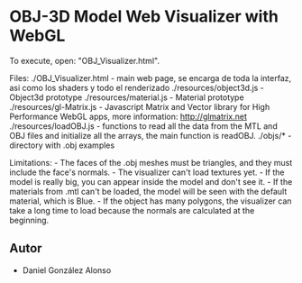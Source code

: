 OBJ-3D Model Web Visualizer with WebGL
====
To execute, open: "OBJ_Visualizer.html".

Files:
	./OBJ_Visualizer.html 		- main web page, se encarga de toda la interfaz, asi como los shaders y todo el renderizado
	./resources/object3d.js		- Object3d prototype
	./resources/material.js		- Material prototype
	./resources/gl-Matrix.js 	- Javascript Matrix and Vector library for High Performance WebGL apps, more information: http://glmatrix.net
	./resources/loadOBJ.js 		- functions to read all the data from the MTL and OBJ files and initialize all the arrays, the main function is readOBJ.
	./objs/*					- directory with .obj examples

 Limitations:
	- The faces of the .obj meshes must be triangles, and they must include the face's normals.
	- The visualizer can't load textures yet.
	- If the model is really big, you can appear inside the model and don't see it.
	- If the materials from .mtl can't be loaded, the model will be seen with the default material, which is Blue.
	- If the object has many polygons, the visualizer can take a long time to load because the normals are calculated at the beginning.

Autor
----
- Daniel González Alonso